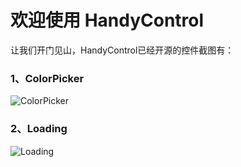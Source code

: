 # 欢迎使用 HandyControl

让我们开门见山，HandyControl已经开源的控件截图有：

### 1、ColorPicker

![ColorPicker](https://github.com/NaBian/HandyControl/tree/master/Resources/ColorPicker.gif)

### 2、Loading

![Loading](https://github.com/NaBian/HandyControl/tree/master/Resources/Loading.gif)
